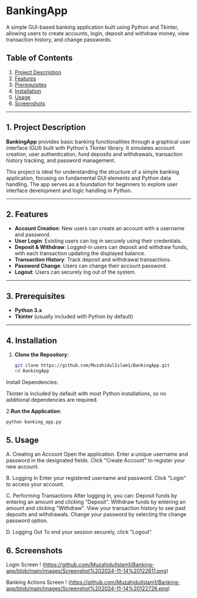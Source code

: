 # BankingApp
A simple GUI-based banking application built using Python and Tkinter, allowing users to create accounts, login, deposit and withdraw money, view transaction history, and change passwords.

## Table of Contents
1. [Project Description](#project-description)
2. [Features](#features)
3. [Prerequisites](#prerequisites)
4. [Installation](#installation)
5. [Usage](#usage)
6. [Screenshots](#screenshots)

---

## 1. Project Description
**BankingApp** provides basic banking functionalities through a graphical user interface (GUI) built with Python's Tkinter library. It simulates account creation, user authentication, fund deposits and withdrawals, transaction history tracking, and password management.

This project is ideal for understanding the structure of a simple banking application, focusing on fundamental GUI elements and Python data handling. The app serves as a foundation for beginners to explore user interface development and logic handling in Python.

---

## 2. Features
- **Account Creation**: New users can create an account with a username and password.
- **User Login**: Existing users can log in securely using their credentials.
- **Deposit & Withdraw**: Logged-in users can deposit and withdraw funds, with each transaction updating the displayed balance.
- **Transaction History**: Track deposit and withdrawal transactions.
- **Password Change**: Users can change their account password.
- **Logout**: Users can securely log out of the system.

---

## 3. Prerequisites
- **Python 3.x**
- **Tkinter** (usually included with Python by default)

---

## 4. Installation

1. **Clone the Repository**:
   ```bash
   git clone https://github.com/MuzahidulIslam1/BankingApp.git
   cd BankingApp
Install Dependencies:

Tkinter is included by default with most Python installations, so no additional dependencies are required.

2.**Run the Application**:
   ```bash
   python banking_app.py
```
## 5. Usage
A. Creating an Account
Open the application.
Enter a unique username and password in the designated fields.
Click "Create Account" to register your new account.

B. Logging In
Enter your registered username and password.
Click "Login" to access your account.

C. Performing Transactions
After logging in, you can:
Deposit funds by entering an amount and clicking "Deposit".
Withdraw funds by entering an amount and clicking "Withdraw".
View your transaction history to see past deposits and withdrawals.
Change your password by selecting the change password option.

D. Logging Out
To end your session securely, click "Logout".

## 6. Screenshots
Login Screen
! (https://github.com/MuzahidulIslam1/Banking-app/blob/main/images/Screenshot%202024-11-14%20122611.png)

Banking Actions Screen
! (https://github.com/MuzahidulIslam1/Banking-app/blob/main/images/Screenshot%202024-11-14%20122726.png)
